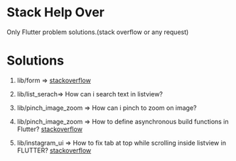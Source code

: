 # Stack Help Over

Only Flutter problem solutions.(stack overflow or any request)

# Solutions

1. lib/form => [stackoverflow](https://stackoverflow.com/questions/61263795/flutter-raisedbutton-stays-null)

2. lib/list_serach=> How can i search text in listview?

3. lib/pinch_image_zoom => How can i pinch to zoom on image?

4. lib/pinch_image_zoom => How to define asynchronous build functions in Flutter? [stackoverflow](https://stackoverflow.com/questions/61314332/how-to-define-asynchronous-build-functions-in-flutter/61314468#61314468)

5. lib/instagram_ui => How to fix tab at top while scrolling inside listview in FLUTTER?
   [stackoverflow](https://stackoverflow.com/questions/61557729/how-to-fix-tab-at-top-while-scrolling-inside-listview-in-flutter)
